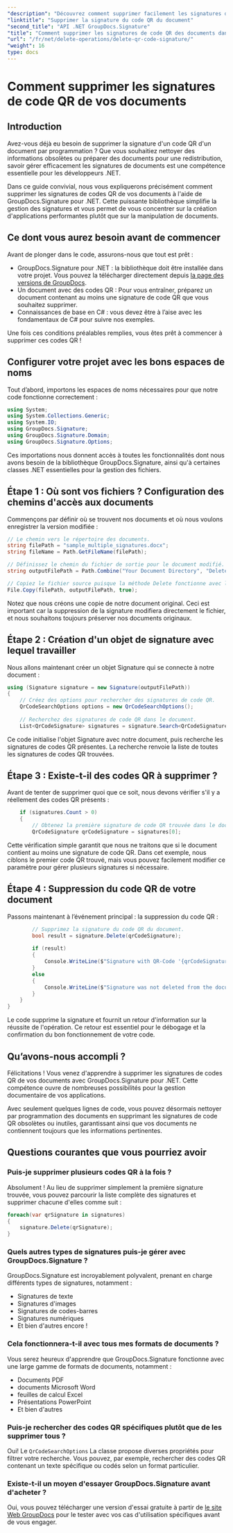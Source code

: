```yaml
---
"description": "Découvrez comment supprimer facilement les signatures de code QR de vos documents à l'aide de GroupDocs.Signature pour .NET avec notre guide de développement étape par étape."
"linktitle": "Supprimer la signature du code QR du document"
"second_title": "API .NET GroupDocs.Signature"
"title": "Comment supprimer les signatures de code QR des documents dans .NET"
"url": "/fr/net/delete-operations/delete-qr-code-signature/"
"weight": 16
type: docs
---
```

# Comment supprimer les signatures de code QR de vos documents

## Introduction

Avez-vous déjà eu besoin de supprimer la signature d'un code QR d'un document par programmation ? Que vous souhaitiez nettoyer des informations obsolètes ou préparer des documents pour une redistribution, savoir gérer efficacement les signatures de documents est une compétence essentielle pour les développeurs .NET.

Dans ce guide convivial, nous vous expliquerons précisément comment supprimer les signatures de codes QR de vos documents à l'aide de GroupDocs.Signature pour .NET. Cette puissante bibliothèque simplifie la gestion des signatures et vous permet de vous concentrer sur la création d'applications performantes plutôt que sur la manipulation de documents.

## Ce dont vous aurez besoin avant de commencer

Avant de plonger dans le code, assurons-nous que tout est prêt :

- GroupDocs.Signature pour .NET : la bibliothèque doit être installée dans votre projet. Vous pouvez la télécharger directement depuis [la page des versions de GroupDocs](https://releases.groupdocs.com/signature/net/).
- Un document avec des codes QR : Pour vous entraîner, préparez un document contenant au moins une signature de code QR que vous souhaitez supprimer.
- Connaissances de base en C# : vous devez être à l’aise avec les fondamentaux de C# pour suivre nos exemples.

Une fois ces conditions préalables remplies, vous êtes prêt à commencer à supprimer ces codes QR !

## Configurer votre projet avec les bons espaces de noms

Tout d’abord, importons les espaces de noms nécessaires pour que notre code fonctionne correctement :

```csharp
using System;
using System.Collections.Generic;
using System.IO;
using GroupDocs.Signature;
using GroupDocs.Signature.Domain;
using GroupDocs.Signature.Options;
```

Ces importations nous donnent accès à toutes les fonctionnalités dont nous avons besoin de la bibliothèque GroupDocs.Signature, ainsi qu'à certaines classes .NET essentielles pour la gestion des fichiers.

## Étape 1 : Où sont vos fichiers ? Configuration des chemins d'accès aux documents

Commençons par définir où se trouvent nos documents et où nous voulons enregistrer la version modifiée :

```csharp
// Le chemin vers le répertoire des documents.
string filePath = "sample_multiple_signatures.docx";
string fileName = Path.GetFileName(filePath);

// Définissez le chemin du fichier de sortie pour le document modifié.
string outputFilePath = Path.Combine("Your Document Directory", "DeleteQRCode", fileName);

// Copiez le fichier source puisque la méthode Delete fonctionne avec le même document.
File.Copy(filePath, outputFilePath, true);
```

Notez que nous créons une copie de notre document original. Ceci est important car la suppression de la signature modifiera directement le fichier, et nous souhaitons toujours préserver nos documents originaux.

## Étape 2 : Création d'un objet de signature avec lequel travailler

Nous allons maintenant créer un objet Signature qui se connecte à notre document :

```csharp
using (Signature signature = new Signature(outputFilePath))
{
    // Créez des options pour rechercher des signatures de code QR.
    QrCodeSearchOptions options = new QrCodeSearchOptions();
    
    // Recherchez des signatures de code QR dans le document.
    List<QrCodeSignature> signatures = signature.Search<QrCodeSignature>(options);
```

Ce code initialise l'objet Signature avec notre document, puis recherche les signatures de codes QR présentes. La recherche renvoie la liste de toutes les signatures de codes QR trouvées.

## Étape 3 : Existe-t-il des codes QR à supprimer ?

Avant de tenter de supprimer quoi que ce soit, nous devons vérifier s'il y a réellement des codes QR présents :

```csharp
    if (signatures.Count > 0)
    {
        // Obtenez la première signature de code QR trouvée dans le document.
        QrCodeSignature qrCodeSignature = signatures[0];
```

Cette vérification simple garantit que nous ne traitons que si le document contient au moins une signature de code QR. Dans cet exemple, nous ciblons le premier code QR trouvé, mais vous pouvez facilement modifier ce paramètre pour gérer plusieurs signatures si nécessaire.

## Étape 4 : Suppression du code QR de votre document

Passons maintenant à l’événement principal : la suppression du code QR :

```csharp
        // Supprimez la signature du code QR du document.
        bool result = signature.Delete(qrCodeSignature);
        
        if (result)
        {
            Console.WriteLine($"Signature with QR-Code '{qrCodeSignature.Text}' and encode type '{qrCodeSignature.EncodeType.TypeName}' was deleted from document ['{fileName}'].");
        }
        else
        {
            Console.WriteLine($"Signature was not deleted from the document! Signature with QR-Code '{qrCodeSignature.Text}' and encode type '{qrCodeSignature.EncodeType.TypeName}' was not found!");
        }
    }
}
```

Le code supprime la signature et fournit un retour d'information sur la réussite de l'opération. Ce retour est essentiel pour le débogage et la confirmation du bon fonctionnement de votre code.

## Qu’avons-nous accompli ?

Félicitations ! Vous venez d'apprendre à supprimer les signatures de codes QR de vos documents avec GroupDocs.Signature pour .NET. Cette compétence ouvre de nombreuses possibilités pour la gestion documentaire de vos applications.

Avec seulement quelques lignes de code, vous pouvez désormais nettoyer par programmation des documents en supprimant les signatures de code QR obsolètes ou inutiles, garantissant ainsi que vos documents ne contiennent toujours que les informations pertinentes.

## Questions courantes que vous pourriez avoir

### Puis-je supprimer plusieurs codes QR à la fois ?

Absolument ! Au lieu de supprimer simplement la première signature trouvée, vous pouvez parcourir la liste complète des signatures et supprimer chacune d'elles comme suit :

```csharp
foreach(var qrSignature in signatures)
{
    signature.Delete(qrSignature);
}
```

### Quels autres types de signatures puis-je gérer avec GroupDocs.Signature ?

GroupDocs.Signature est incroyablement polyvalent, prenant en charge différents types de signatures, notamment :
- Signatures de texte
- Signatures d'images
- Signatures de codes-barres
- Signatures numériques
- Et bien d'autres encore !

### Cela fonctionnera-t-il avec tous mes formats de documents ?

Vous serez heureux d'apprendre que GroupDocs.Signature fonctionne avec une large gamme de formats de documents, notamment :
- Documents PDF
- documents Microsoft Word
- feuilles de calcul Excel
- Présentations PowerPoint
- Et bien d'autres

### Puis-je rechercher des codes QR spécifiques plutôt que de les supprimer tous ?

Oui! Le `QrCodeSearchOptions` La classe propose diverses propriétés pour filtrer votre recherche. Vous pouvez, par exemple, rechercher des codes QR contenant un texte spécifique ou codés selon un format particulier.

### Existe-t-il un moyen d'essayer GroupDocs.Signature avant d'acheter ?

Oui, vous pouvez télécharger une version d'essai gratuite à partir de [le site Web GroupDocs](https://releases.groupdocs.com/) pour le tester avec vos cas d'utilisation spécifiques avant de vous engager.